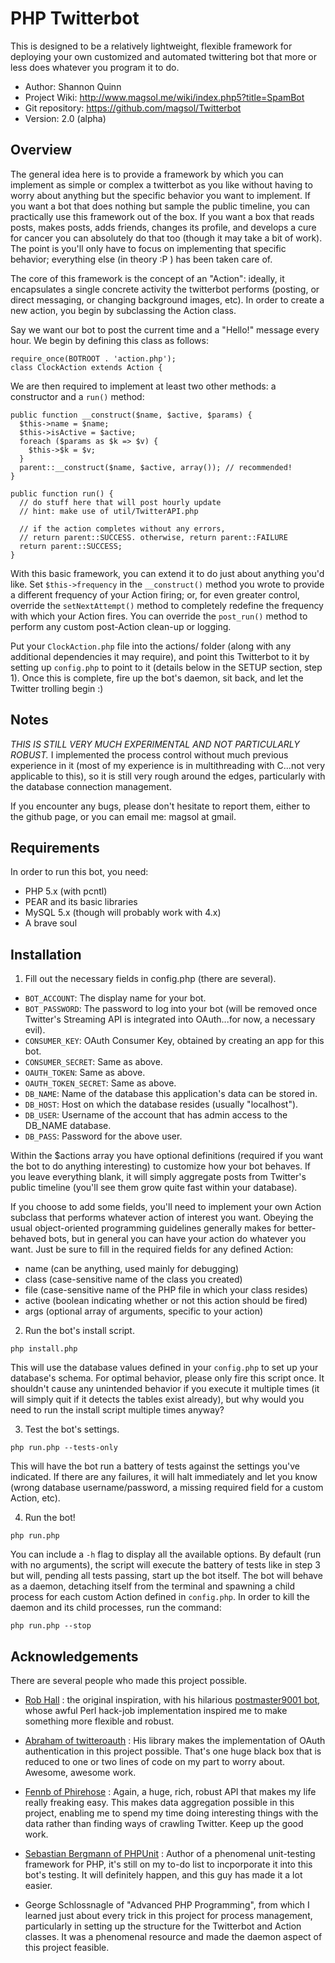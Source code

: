 PHP Twitterbot
==============

This is designed to be a relatively lightweight, flexible framework for
deploying your own customized and automated twittering bot that more or
less does whatever you program it to do.

  - Author: Shannon Quinn
  - Project Wiki: http://www.magsol.me/wiki/index.php5?title=SpamBot
  - Git repository: https://github.com/magsol/Twitterbot
  - Version: 2.0 (alpha)

Overview
--------

The general idea here is to provide a framework by which you can implement
as simple or complex a twitterbot as you like without having to worry about
anything but the specific behavior you want to implement. If you want a bot
that does nothing but sample the public timeline, you can practically use
this framework out of the box. If you want a box that reads posts, makes
posts, adds friends, changes its profile, and develops a cure for cancer you
can absolutely do that too (though it may take a bit of work). The point
is you'll only have to focus on implementing that specific behavior; everything
else (in theory :P ) has been taken care of.

The core of this framework is the concept of an "Action": ideally, it
encapsulates a single concrete activity the twitterbot performs (posting,
or direct messaging, or changing background images, etc). In order to create
a new action, you begin by subclassing the Action class.

Say we want our bot to post the current time and a "Hello!" message every hour.
We begin by defining this class as follows:

    require_once(BOTROOT . 'action.php');
    class ClockAction extends Action {

We are then required to implement at least two other methods: a
constructor and a `run()` method:

    public function __construct($name, $active, $params) {
      $this->name = $name;
      $this->isActive = $active;
      foreach ($params as $k => $v) {
        $this->$k = $v;
      }
      parent::__construct($name, $active, array()); // recommended!
    }

    public function run() {
      // do stuff here that will post hourly update
      // hint: make use of util/TwitterAPI.php

      // if the action completes without any errors,
      // return parent::SUCCESS. otherwise, return parent::FAILURE
      return parent::SUCCESS;
    }

With this basic framework, you can extend it to do just about anything
you'd like. Set `$this->frequency` in the `__construct()` method you wrote
to provide a different frequency of your Action firing; or, for even
greater control, override the `setNextAttempt()` method to completely
redefine the frequency with which your Action fires. You can override
the `post_run()` method to perform any custom post-Action clean-up or
logging.
 
Put your `ClockAction.php` file into the actions/ folder (along with
any additional dependencies it may require), and point this Twitterbot
to it by setting up `config.php` to point to it (details below in the
SETUP section, step 1). Once this is complete, fire up the bot's daemon,
sit back, and let the Twitter trolling begin :)

Notes
-----

*THIS IS STILL VERY MUCH EXPERIMENTAL AND NOT PARTICULARLY ROBUST.* I implemented
the process control without much previous experience in it (most of my experience
is in multithreading with C...not very applicable to this), so it is still very
rough around the edges, particularly with the database connection management.

If you encounter any bugs, please don't hesitate to report them, either to the
github page, or you can email me: magsol at gmail.

Requirements
------------

In order to run this bot, you need:

  - PHP 5.x (with pcntl)
  - PEAR and its basic libraries
  - MySQL 5.x (though will probably work with 4.x)
  - A brave soul

Installation
-----------

1. Fill out the necessary fields in config.php (there are several).
  - `BOT_ACCOUNT`: The display name for your bot.
  - `BOT_PASSWORD`: The password to log into your bot (will be removed once Twitter's
    Streaming API is integrated into OAuth...for now, a necessary evil).
  - `CONSUMER_KEY`: OAuth Consumer Key, obtained by creating an app for this bot.
  - `CONSUMER_SECRET`: Same as above.
  - `OAUTH_TOKEN`: Same as above.
  - `OAUTH_TOKEN_SECRET`: Same as above.
  - `DB_NAME`: Name of the database this application's data can be stored in.
  - `DB_HOST`: Host on which the database resides (usually "localhost").
  - `DB_USER`: Username of the account that has admin access to the DB_NAME database.
  - `DB_PASS`: Password for the above user.

  Within the $actions array you have optional definitions (required if you want
the bot to do anything interesting) to customize how your bot behaves. If you
leave everything blank, it will simply aggregate posts from Twitter's public
timeline (you'll see them grow quite fast within your database).

  If you choose to add some fields, you'll need to implement your own Action
subclass that performs whatever action of interest you want. Obeying the usual
object-oriented programming guidelines generally makes for better-behaved bots,
but in general you can have your action do whatever you want. Just be sure
to fill in the required fields for any defined Action:
  - name (can be anything, used mainly for debugging)
  - class (case-sensitive name of the class you created)
  - file (case-sensitive name of the PHP file in which your class resides)
  - active (boolean indicating whether or not this action should be fired)
  - args (optional array of arguments, specific to your action)

2. Run the bot's install script.

  `php install.php`

  This will use the database values defined in your `config.php` to set up your
database's schema. For optimal behavior, please only fire this script once.
It shouldn't cause any unintended behavior if you execute it multiple times
(it will simply quit if it detects the tables exist already), but why would
you need to run the install script multiple times anyway?

3. Test the bot's settings.

  `php run.php --tests-only`

  This will have the bot run a battery of tests against the settings you've
indicated. If there are any failures, it will halt immediately and let you
know (wrong database username/password, a missing required field for a custom
Action, etc).

4. Run the bot!

  `php run.php`

  You can include a `-h` flag to display all the available options. By default
(run with no arguments), the script will execute the battery of tests like in
step 3 but will, pending all tests passing, start up the bot itself. The bot
will behave as a daemon, detaching itself from the terminal and spawning a child
process for each custom Action defined in `config.php`. In order to kill the
daemon and its child processes, run the command:

  `php run.php --stop`

Acknowledgements
----------------

There are several people who made this project possible.

  - [Rob Hall](http://cs.cmu.edu/~rjhall) : the original inspiration, with his
hilarious [postmaster9001 bot](http://twitter.com/postmaster9001), whose awful
Perl hack-job implementation inspired me to make something more flexible
and robust.

  - [Abraham of twitteroauth](https://github.com/abraham/twitteroauth) : His library
makes the implementation of OAuth authentication in this project possible.
That's one huge black box that is reduced to one or two lines of code on my
part to worry about. Awesome, awesome work.

  - [Fennb of Phirehose](https://github.com/fennb/phirehose) : Again, a huge, rich,
robust API that makes my life really freaking easy. This makes data aggregation
possible in this project, enabling me to spend my time doing interesting things
with the data rather than finding ways of crawling Twitter. Keep up the good
work.

  - [Sebastian Bergmann of PHPUnit](https://github.com/sebastianbergmann/phpunit/) :
Author of a phenomenal unit-testing framework for PHP, it's still on my to-do
list to incporporate it into this bot's testing. It will definitely happen,
and this guy has made it a lot easier.

  - George Schlossnagle of "Advanced PHP Programming", from which I learned just
about every trick in this project for process management, particularly in
setting up the structure for the Twitterbot and Action classes. It was a
phenomenal resource and made the daemon aspect of this project feasible.
